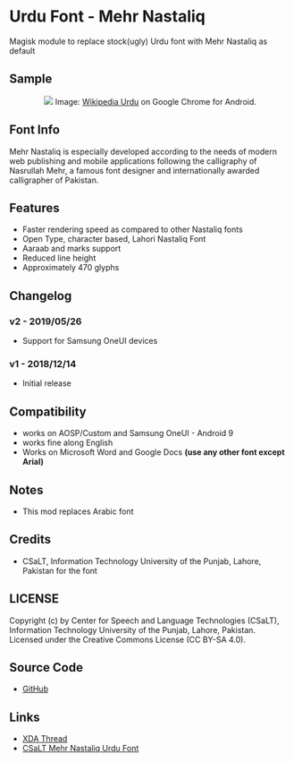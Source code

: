 # Urdu Font - Mehr Nastaliq
Magisk module to replace stock(ugly) Urdu font with Mehr Nastaliq as default

## Sample
<div align="center">
<img src="https://github.com/kamilmirza/magisk-fonts-samples/raw/master/Urdu-MehrNastaliq.png">
Image: <a href="https://ur.wikipedia.org/wiki/%D8%A7%D8%B1%D8%AF%D9%88">Wikipedia Urdu</a> on Google Chrome for Android.</div>

## Font Info
Mehr Nastaliq is especially developed according to the needs of modern web publishing and mobile applications following the calligraphy of Nasrullah Mehr, a famous font designer and internationally awarded calligrapher of Pakistan.

## Features
* Faster rendering speed as compared to other Nastaliq fonts
* Open Type, character based, Lahori Nastaliq Font
* Aaraab and marks support
* Reduced line height
* Approximately 470 glyphs

## Changelog
### v2 - 2019/05/26
* Support for Samsung OneUI devices
### v1 - 2018/12/14
* Initial release

## Compatibility
* works on AOSP/Custom and Samsung OneUI - Android 9
* works fine along English 
* Works on Microsoft Word and Google Docs **(use any other font except Arial)**
## Notes
* This mod replaces Arabic font

## Credits
* CSaLT, Information Technology University of the Punjab, Lahore, Pakistan for the font

## LICENSE
Copyright (c) by Center for Speech and Language Technologies (CSaLT), Information Technology University of the Punjab, Lahore, Pakistan. Licensed under the Creative Commons License (CC BY-SA 4.0).

## Source Code
* [GitHub](https://github.com/kamilmirza/Urdu-MehrNastaliq-font)

## Links
* [XDA Thread](https://forum.xda-developers.com/apps/magisk/module-urdu-font-mehr-nastaliq-t3878830)
* [CSaLT Mehr Nastaliq Urdu Font](http://csalt.itu.edu.pk/urdufont/)
